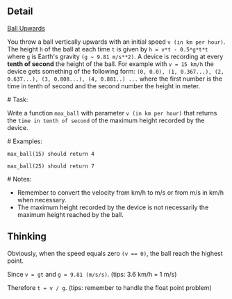 ## Detail

[Ball Upwards](https://www.codewars.com/kata/ball-upwards/train/rust)

You throw a ball vertically upwards with an initial speed `v (in km per hour)`. The height `h` of the ball at each time `t` is given by `h = v*t - 0.5*g*t*t` where `g` is Earth's gravity `(g ~ 9.81 m/s**2)`. A device is recording at every **tenth of second** the height of the ball. For example with `v = 15 km/h` the device gets something of the following form: `(0, 0.0), (1, 0.367...), (2, 0.637...), (3, 0.808...), (4, 0.881..) ...` where the first number is the time in tenth of second and the second number the height in meter.

\# Task:

Write a function `max_ball` with parameter `v (in km per hour)` that returns the `time in tenth of second` of the maximum height recorded by the device.

\# Examples:

`max_ball(15) should return 4`

`max_ball(25) should return 7`

\# Notes:

- Remember to convert the velocity from km/h to m/s or from m/s in km/h when necessary.
- The maximum height recorded by the device is not necessarily the maximum height reached by the ball.

## Thinking

Obviously, when the speed equals zero `(v == 0)`, the ball reach the highest point.

Since `v = gt` and `g = 9.81 (m/s/s)`. (tips: 3.6 km/h = 1 m/s)

Therefore `t = v / g`. (tips: remember to handle the float point problem)